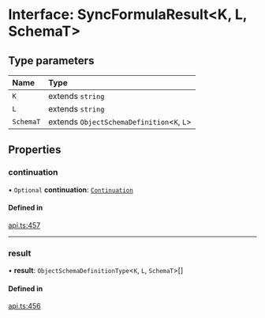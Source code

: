 # Interface: SyncFormulaResult<K, L, SchemaT\>

## Type parameters

| Name | Type |
| :------ | :------ |
| `K` | extends `string` |
| `L` | extends `string` |
| `SchemaT` | extends `ObjectSchemaDefinition`<`K`, `L`\> |

## Properties

### continuation

• `Optional` **continuation**: [`Continuation`](Continuation.md)

#### Defined in

[api.ts:457](https://github.com/coda/packs-sdk/blob/main/api.ts#L457)

___

### result

• **result**: `ObjectSchemaDefinitionType`<`K`, `L`, `SchemaT`\>[]

#### Defined in

[api.ts:456](https://github.com/coda/packs-sdk/blob/main/api.ts#L456)
